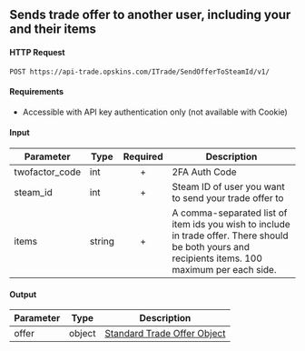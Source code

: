 ## Sends trade offer to another user, including your and their items

#### HTTP Request

`POST https://api-trade.opskins.com/ITrade/SendOfferToSteamId/v1/`

#### Requirements
- Accessible with API key authentication only (not available with Cookie)

#### Input

Parameter | Type | Required   | Description
--------- | -----| :--------: | -----------
twofactor_code | int | + | 2FA Auth Code
steam_id | int | + | Steam ID of user you want to send your trade offer to
items | string | + | A comma-separated list of item ids you wish to include in trade offer. There should be both yours and recipients items. 100 maximum per each side.

    
#### Output

Parameter | Type | Description
--------- | -----| -------- 
offer     | object    | [Standard Trade Offer Object](ITrade.md#standard-trade-offer-object)